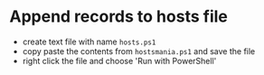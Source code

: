# Append records to hosts file

- create text file with name `hosts.ps1` 
- copy paste the contents from `hostsmania.ps1` and save the file
- right click the file and choose 'Run with PowerShell'
